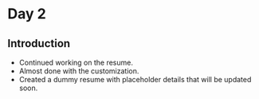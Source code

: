 # Day 2

## Introduction

- Continued working on the resume.
- Almost done with the customization.
- Created a dummy resume with placeholder details that will be updated soon.
